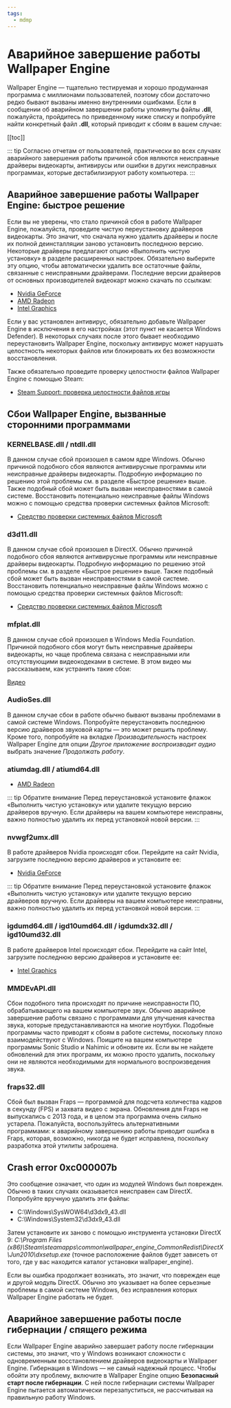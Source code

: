 ```yaml
---
tags:
  - mdmp
---
```


# Аварийное завершение работы Wallpaper Engine

Wallpaper Engine — тщательно тестируемая и хорошо продуманная программа с миллионами пользователей, поэтому сбои достаточно редко бывают вызваны именно внутренними ошибками. Если в сообщении об аварийном завершении работы упомянуты файлы **.dll**, пожалуйста, пройдитесь по приведенному ниже списку и попробуйте найти конкретный файл **.dll**, который приводит к сбоям в вашем случае:

[[toc]]

::: tip
Согласно отчетам от пользователей, практически во всех случаях аварийного завершения работы причиной сбоя являются неисправные драйверы видеокарты, антивирусы или ошибки в других неисправных программах, которые дестабилизируют работу компьютера.
:::

## Аварийное завершение работы Wallpaper Engine: быстрое решение

Если вы не уверены, что стало причиной сбоя в работе Wallpaper Engine, пожалуйста, проведите чистую переустановку драйверов видеокарты. Это значит, что сначала нужно удалить драйверы и после их полной деинсталляции заново установить последнюю версию. Некоторые драйверы предлагают опцию «Выполнить чистую установку» в разделе расширенных настроек. Обязательно выберите эту опцию, чтобы автоматически удалить все остаточные файлы, связанные с неисправными драйверами. Последние версии драйверов от основных производителей видеокарт можно скачать по ссылкам:

* [Nvidia GeForce](https://www.nvidia.com/Download/index.aspx)
* [AMD Radeon](https://www.amd.com/support)
* [Intel Graphics](https://downloadcenter.intel.com/product/80939/Graphics-Drivers)

Если у вас установлен антивирус, обязательно добавьте Wallpaper Engine в исключения в его настройках (этот пункт не касается Windows Defender). В некоторых случаях после этого бывает необходимо переустановить Wallpaper Engine, поскольку антивирус может нарушать целостность некоторых файлов или блокировать их без возможности восстановления.

Также обязательно проведите проверку целостности файлов Wallpaper Engine с помощью Steam:

* [Steam Support: проверка целостности файлов игры](https://support.steampowered.com/kb_article.php?ref=2037-QEUH-3335)

## Сбои Wallpaper Engine, вызванные сторонними программами

### KERNELBASE.dll / ntdll.dll

В данном случае сбой произошел в самом ядре Windows. Обычно причиной подобного сбоя являются антивирусные программы или неисправные драйверы видеокарты. Подробную информацию по решению этой проблемы см. в разделе «Быстрое решение» выше. Также подобный сбой может быть вызван неисправностями в самой системе. Восстановить потенциально неисправные файлы Windows можно с помощью средства проверки системных файлов Microsoft:

* [Средство проверки системных файлов Microsoft](https://support.microsoft.com/en-us/help/929833/use-the-system-file-checker-tool-to-repair-missing-or-corrupted-system)

### d3d11.dll

В данном случае сбой произошел в DirectX. Обычно причиной подобного сбоя являются антивирусные программы или неисправные драйверы видеокарты. Подробную информацию по решению этой проблемы см. в разделе «Быстрое решение» выше. Также подобный сбой может быть вызван неисправностями в самой системе. Восстановить потенциально неисправные файлы Windows можно с помощью средства проверки системных файлов Microsoft:

* [Средство проверки системных файлов Microsoft](https://support.microsoft.com/en-us/help/929833/use-the-system-file-checker-tool-to-repair-missing-or-corrupted-system)

### mfplat.dll

В данном случае сбой произошел в Windows Media Foundation. Причиной подобного сбоя могут быть неисправные драйверы видеокарты, но чаще проблема связана с неисправными или отсутствующими видеокодеками в системе. В этом видео мы рассказываем, как устранить такие сбои:

[Видео](/noshow/notplaying.html)

### AudioSes.dll

В данном случае сбои в работе обычно бывают вызваны проблемами в самой системе Windows. Попробуйте переустановить последнюю версию драйверов звуковой карты — это может решить проблему. Кроме того, попробуйте на вкладке *Производительность* настроек Wallpaper Engine для опции *Другое приложение воспроизводит аудио* выбрать значение *Продолжать работу*.

### atiumdag.dll / atiumd64.dll

* [AMD Radeon](https://www.amd.com/support)

::: tip
Обратите внимание Перед переустановкой установите флажок «Выполнить чистую установку» или удалите текущую версию драйверов вручную. Если драйверы на вашем компьютере неисправны, важно полностью удалить их перед установкой новой версии.
:::

### nvwgf2umx.dll

В работе драйверов Nvidia происходят сбои. Перейдите на сайт Nvidia, загрузите последнюю версию драйверов и установите ее:

* [Nvidia GeForce](https://www.nvidia.com/Download/index.aspx)

::: tip
Обратите внимание Перед переустановкой установите флажок «Выполнить чистую установку» или удалите текущую версию драйверов вручную. Если драйверы на вашем компьютере неисправны, важно полностью удалить их перед установкой новой версии.
:::

### igdumd64.dll / igd10umd64.dll / igdumdx32.dll / igd10umd32.dll

В работе драйверов Intel происходят сбои. Перейдите на сайт Intel, загрузите последнюю версию драйверов и установите ее:

* [Intel Graphics](https://downloadcenter.intel.com/product/80939/Graphics-Drivers)


### MMDEvAPI.dll

Сбои подобного типа происходят по причине неисправности ПО, обрабатывающего на вашем компьютере звук. Обычно аварийное завершение работы связано с программами для улучшения качества звука, которые предустанавливаются на многие ноутбуки. Подобные программы часто приводят к сбоям в работе системы, поскольку плохо взаимодействуют с Windows. Поищите на вашем компьютере программы Sonic Studio и Nahimic и обновите их. Если вы не найдете обновлений для этих программ, их можно просто удалить, поскольку они не являются необходимыми для нормального воспроизведения звука.

### fraps32.dll

Сбой был вызван Fraps — программой для подсчета количества кадров в секунду (FPS) и захвата видео с экрана. Обновления для Fraps не выпускались с 2013 года, и в целом эта программа очень сильно устарела. Пожалуйста, воспользуйтесь альтернативными программами: к аварийному завершению работы приводит ошибка в Fraps, которая, возможно, никогда не будет исправлена, поскольку разработка этой утилиты заброшена.

## Crash error 0xc000007b

Это сообщение означает, что один из модулей Windows был поврежден. Обычно в таких случаях оказывается неисправен сам DirectX. Попробуйте вручную удалить эти файлы:

* C:\Windows\SysWOW64\d3dx9_43.dll
* C:\Windows\System32\d3dx9_43.dll

Затем установите их заново с помощью инструмента установки DirectX 9: *C:\Program Files (x86)\Steam\steamapps\common\wallpaper_engine\_CommonRedist\DirectX\Jun2010\dxsetup.exe* (точное расположение файлов будет зависеть от того, где у вас находится каталог установки wallpaper_engine).

Если вы ошибка продолжает возникать, это значит, что поврежден еще и другой модуль DirectX. Обычно это указывает на более серьезные проблемы в самой системе Windows, без исправления которых Wallpaper Engine работать не будет.

## Аварийное завершение работы после гибернации / спящего режима

Если Wallpaper Engine аварийно завершает работу после гибернации системы, это значит, что у Windows возникают сложности с одновременным восстановлением драйверов видеокарты и Wallpaper Engine. Гибернация в Windows — не самый надежный процесс. Чтобы обойти эту проблему, включите в Wallpaper Engine опцию **Безопасный старт после гибернации**. С ней после гибернации системы Wallpaper Engine пытается автоматически перезапуститься, не рассчитывая на правильную работу Windows.